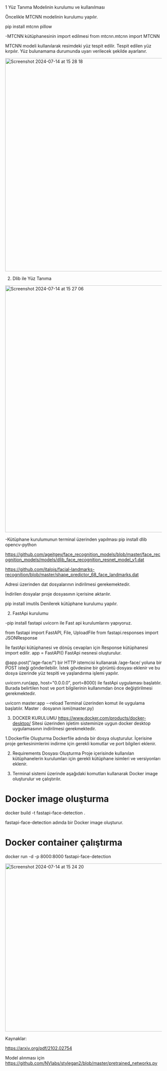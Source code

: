 1 Yüz Tanıma Modelinin kurulumu ve kullanılması 

Öncelikle MTCNN modelinin kurulumu yapılır.

pip install mtcnn pillow

-MTCNN kütüphanesinin import edilmesi
from mtcnn.mtcnn import MTCNN

MTCNN modeli kullanılarak resimdeki yüz tespit edilir. Tespit edilen yüz kırpılır. Yüz bulunamama durumunda uyarı verilecek şekilde ayarlanır.

<img width="684" alt="Screenshot 2024-07-14 at 15 28 18" src="https://github.com/user-attachments/assets/1beec5a4-1f6d-4a07-82fe-9de8ffd0bf04">

2.   Dlib ile Yüz Tanıma

   
<img width="792" alt="Screenshot 2024-07-14 at 15 27 06" src="https://github.com/user-attachments/assets/a66c0df6-a1ce-49a5-ab2c-a9dfb4b91546">

-Kütüphane kurulumunun terminal üzerinden yapılması
pip install dlib opencv-python

https://github.com/ageitgey/face_recognition_models/blob/master/face_recognition_models/models/dlib_face_recognition_resnet_model_v1.dat

https://github.com/italojs/facial-landmarks-recognition/blob/master/shape_predictor_68_face_landmarks.dat

Adresi üzerinden dat dosyalarının indirilmesi gerekemektedir.

İndirilen dosyalar proje dosyasının içerisine aktarılır.

pip install imutils
Denilerek kütüphane kurulumu yapılır.


2. FastApi kurulumu 

-pip install fastapi uvicorn
ile Fast api kurulumlarını yapıyoruz. 

from fastapi import FastAPI, File, UploadFile
from fastapi.responses import JSONResponse

İle fastApi kütüphanesi ve dönüş cevapları için Response kütüphanesi import edilir. 
app = FastAPI() 
FastApi nesnesi oluşturulur.

@app.post("/age-face/")
bir HTTP istemcisi kullanarak /age-face/ yoluna bir POST isteği gönderilebilir. İstek gövdesine bir görüntü dosyası eklenir ve bu dosya üzerinde yüz tespiti ve yaşlandırma işlemi yapılır.

uvicorn.run(app, host="0.0.0.0", port=8000) ile fastApi uygulaması başlatılır. Burada belirtilen host ve port bilgilerinin kullanımdan önce değiştirilmesi gerekmektedir. 

uvicorn master:app --reload
Terminal üzerinden komut ile uygulama başlatılır.
Master : dosyanın ismi(master.py)


3. DOCKER KURULUMU
https://www.docker.com/products/docker-desktop/
Sitesi üzerinden işletim sisteminize uygun docker desktop uygulamasının indirilmesi gerekmektedir.

1.Dockerfile Oluşturma
Dockerfile adında bir dosya oluşturulur. İçerisine proje gerkesinimlerini indirme için gerekli komutlar ve port bilgileri eklenir. 

2. Requirements Dosyası Oluşturma
Proje içerisinde kullanılan kütüphanelerin kurulumları için gerekli kütüphane isimleri ve versiyonları eklenir.

3. Terminal sistemi üzerinde aşağıdaki komutları kullanarak Docker image oluşturulur ve çalıştırılır.

# Docker image oluşturma
docker build -t fastapi-face-detection .

fastapi-face-detection adında bir Docker image oluşturur.

# Docker container çalıştırma
docker run -d -p 8000:8000 fastapi-face-detection

<img width="539" alt="Screenshot 2024-07-14 at 15 24 20" src="https://github.com/user-attachments/assets/8d89494b-da22-452a-b5a1-dacd636f5f56">




Kaynaklar:

https://arxiv.org/pdf/2102.02754

Model alınması için 
https://github.com/NVlabs/stylegan2/blob/master/pretrained_networks.py
